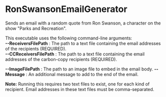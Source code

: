 # RonSwansonEmailGenerator
Sends an email with a random quote from Ron Swanson, a character on the show "Parks and Recreation".  
  
This executable uses the following command-line arguments:  
  **--ReceiversFilePath** : The path to a text file containing the email addresses of the recipients (REQUIRED).  
  **--CCReceiversFilePath** : The path to a text file containing the email addresses of the carbon-copy recipients (REQUIRED).
  
  **--ImageFilePath** : The path to an image file to embed in the email body.
  **--Message** : An additional message to add to the end of the email.  
    
**Note:** Running this requires two text files to exist, one for each kind of recipient. Email addresses in these text files must be comma-separated.
